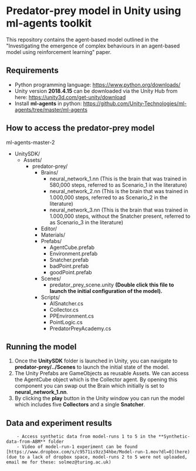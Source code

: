 # Predator-prey model in Unity using ml-agents toolkit


This repository contains the agent-based model outlined in the "Investigating the emergence of complex behaviours in an agent-based model using reinforcement learning" paper. 


## Requirements
- Python programming language: https://www.python.org/downloads/
- Unity version **2018.4.15** can be downloaded via the Unity Hub from here: https://unity3d.com/get-unity/download
- Install **ml-agents** in python: https://github.com/Unity-Technologies/ml-agents/tree/master/ml-agents


## How to access the predator-prey model
ml-agents-master-2
- UnitySDK/
    - Assets/
        - predator-prey/
            - Brains/
              - neural_network_1.nn (This is the brain that was trained in 580,000 steps, referred to as Scenario_1 in the literature)
              - neural_network_2.nn (This is the brain that was trained in 1.000,000 steps, referred to as Scenario_2 in the literature)
              - neural_network_3.nn (This is the brain that was trained in 1.000,000 steps, without the Snatcher present, referred to as Scenario_3 in the literature)
            - Editor/
            - Materials/
            - Prefabs/
                - AgentCube.prefab
                - Environment.prefab
                - Snatcher.prefab
                - badPoint.prefab
                - goodPoint.prefab
            - Scenes/
                - predator_prey_scene.unity **(Double click this file to launch the initial configuration of the model).**
            - Scripts/
                - AISnatcher.cs
                - Collector.cs
                - PPEnvironment.cs
                - PointLogic.cs
                - PredatorPreyAcademy.cs


## Running the model
1. Once the **UnitySDK** folder is launched in Unity, you can navigate to **predator-prey/../Scenes** to launch the initial state of the model.
2. The Unity Prefabs are GameObjects as reusable Assets. We can access the AgentCube object which is the Collector agent. By opening this component you can swap out the Brain which initially is set to **neural_network_1.nn**.
3. By clicking the **play** button in the Unity window you can run the model which includes five **Collectors** and a single **Snatcher**.

## Data and experiment results
        - Access synthetic data from model-runs 1 to 5 in the **Synthetic-data-from-ABM** folder
        - Video of model-run-1 experiment can be found [https://www.dropbox.com/s/c9571is9zz34hbe/Model-run-1.mov?dl=0](here) (due to a lack of dropbox space, model-runs 2 to 5 were not uploaded, email me for these: solmez@turing.ac.uk)
